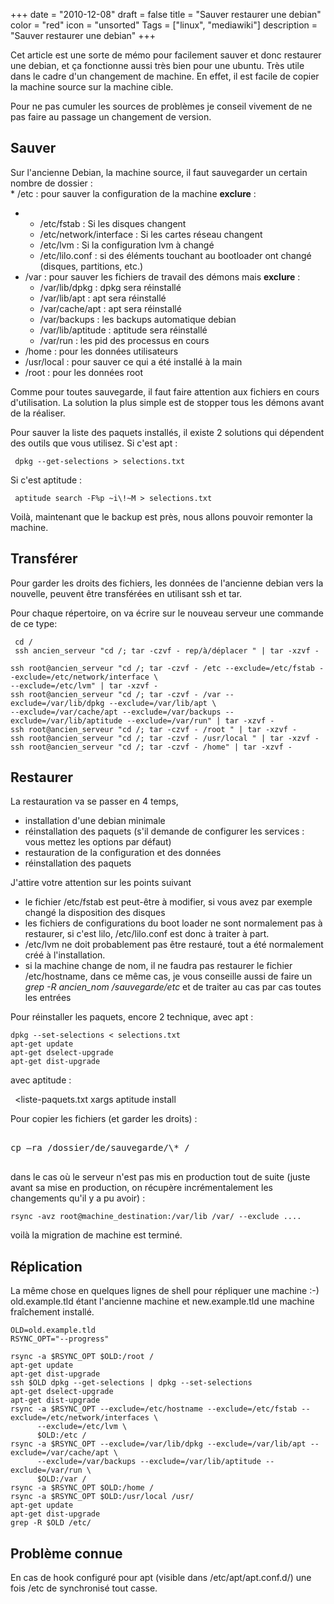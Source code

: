 +++
date = "2010-12-08"
draft = false
title = "Sauver restaurer une debian"
color = "red"
icon = "unsorted"
Tags = ["linux", "mediawiki"]
description = "Sauver restaurer une debian"
+++

Cet article est une sorte de mémo pour facilement sauver et donc
restaurer une debian, et ça fonctionne aussi très bien pour une ubuntu.
Très utile dans le cadre d'un changement de machine. En effet, il est
facile de copier la machine source sur la machine cible.

Pour ne pas cumuler les sources de problèmes je conseil vivement de ne
pas faire au passage un changement de version.

Sauver
------

Sur l'ancienne Debian, la machine source, il faut sauvegarder un certain
nombre de dossier :\
\* /etc : pour sauver la configuration de la machine **exclure** :

-   -   /etc/fstab : Si les disques changent
    -   /etc/network/interface : Si les cartes réseau changent
    -   /etc/lvm : Si la configuration lvm à changé
    -   /etc/lilo.conf : si des éléments touchant au bootloader ont
        changé (disques, partitions, etc.)
-   /var : pour sauver les fichiers de travail des démons mais
    **exclure** :
    -   /var/lib/dpkg : dpkg sera réinstallé
    -   /var/lib/apt : apt sera réinstallé
    -   /var/cache/apt : apt sera réinstallé
    -   /var/backups : les backups automatique debian
    -   /var/lib/aptitude : aptitude sera réinstallé
    -   /var/run : les pid des processus en cours
-   /home : pour les données utilisateurs
-   /usr/local : pour sauver ce qui a été installé à la main
-   /root : pour les données root

Comme pour toutes sauvegarde, il faut faire attention aux fichiers en
cours d'utilisation. La solution la plus simple est de stopper tous les
démons avant de la réaliser.

Pour sauver la liste des paquets installés, il existe 2 solutions qui
dépendent des outils que vous utilisez. Si c'est apt :

     dpkg --get-selections > selections.txt

Si c'est aptitude :

     aptitude search -F%p ~i\!~M > selections.txt

Voilà, maintenant que le backup est près, nous allons pouvoir remonter
la machine.

Transférer
----------

Pour garder les droits des fichiers, les données de l'ancienne debian
vers la nouvelle, peuvent être transférées en utilisant ssh et tar.

Pour chaque répertoire, on va écrire sur le nouveau serveur une commande
de ce type:

     cd /
     ssh ancien_serveur "cd /; tar -czvf - rep/à/déplacer " | tar -xzvf -

    ssh root@ancien_serveur "cd /; tar -czvf - /etc --exclude=/etc/fstab --exclude=/etc/network/interface \
    --exclude=/etc/lvm" | tar -xzvf -
    ssh root@ancien_serveur "cd /; tar -czvf - /var --exclude=/var/lib/dpkg --exclude=/var/lib/apt \
    --exclude=/var/cache/apt --exclude=/var/backups --exclude=/var/lib/aptitude --exclude=/var/run" | tar -xzvf -
    ssh root@ancien_serveur "cd /; tar -czvf - /root " | tar -xzvf -
    ssh root@ancien_serveur "cd /; tar -czvf - /usr/local " | tar -xzvf -
    ssh root@ancien_serveur "cd /; tar -czvf - /home" | tar -xzvf -

Restaurer
---------

La restauration va se passer en 4 temps,

-   installation d'une debian minimale
-   réinstallation des paquets (s'il demande de configurer les services
    : vous mettez les options par défaut)
-   restauration de la configuration et des données
-   réinstallation des paquets

J'attire votre attention sur les points suivant

-   le fichier /etc/fstab est peut-être à modifier, si vous avez par
    exemple changé la disposition des disques
-   les fichiers de configurations du boot loader ne sont normalement
    pas à restaurer, si c'est lilo, /etc/lilo.conf est donc à traiter à
    part.
-   /etc/lvm ne doit probablement pas être restauré, tout a été
    normalement créé à l'installation.
-   si la machine change de nom, il ne faudra pas restaurer le fichier
    /etc/hostname, dans ce même cas, je vous conseille aussi de faire un
    *grep -R ancien\_nom /sauvegarde/etc* et de traiter au cas par cas
    toutes les entrées

Pour réinstaller les paquets, encore 2 technique, avec apt :

    dpkg --set-selections < selections.txt
    apt-get update
    apt-get dselect-upgrade
    apt-get dist-upgrade

avec aptitude :

` `<liste-paquets.txt xargs aptitude install

Pour copier les fichiers (et garder les droits) :
<pre>

cp –ra /dossier/de/sauvegarde/\* /

</pre>
dans le cas où le serveur n'est pas mis en production tout de suite
(juste avant sa mise en production, on récupère incrémentalement les
changements qu'il y a pu avoir) :

    rsync -avz root@machine_destination:/var/lib /var/ --exclude ....

voilà la migration de machine est terminé.

Réplication
-----------

La même chose en quelques lignes de shell pour répliquer une machine :-)
old.example.tld étant l'ancienne machine et new.example.tld une machine
fraîchement installé.


    OLD=old.example.tld
    RSYNC_OPT="--progress" 

    rsync -a $RSYNC_OPT $OLD:/root /
    apt-get update
    apt-get dist-upgrade
    ssh $OLD dpkg --get-selections | dpkg --set-selections
    apt-get dselect-upgrade
    apt-get dist-upgrade
    rsync -a $RSYNC_OPT --exclude=/etc/hostname --exclude=/etc/fstab --exclude=/etc/network/interfaces \
          --exclude=/etc/lvm \
          $OLD:/etc /
    rsync -a $RSYNC_OPT --exclude=/var/lib/dpkg --exclude=/var/lib/apt --exclude=/var/cache/apt \
          --exclude=/var/backups --exclude=/var/lib/aptitude --exclude=/var/run \
          $OLD:/var /
    rsync -a $RSYNC_OPT $OLD:/home /
    rsync -a $RSYNC_OPT $OLD:/usr/local /usr/
    apt-get update
    apt-get dist-upgrade
    grep -R $OLD /etc/

Problème connue
---------------

En cas de hook configuré pour apt (visible dans /etc/apt/apt.conf.d/)
une fois /etc de synchronisé tout casse.
